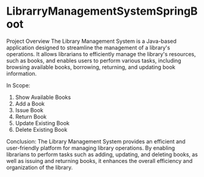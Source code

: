 # LibrarryManagementSystemSpringBoot
Project Overview
  The Library Management System is a Java-based application designed to streamline the management of a library's operations. It allows librarians to efficiently manage the library's resources, such as books, and enables users to perform various tasks, including browsing available books, borrowing, returning, and updating book information.

In Scope:
1. Show Available Books
2. Add a Book
3. Issue Book
4. Return Book
5. Update Existing Book
6. Delete Existing Book

Conclusion:
The Library Management System provides an efficient and user-friendly platform for managing library operations. By enabling librarians to perform tasks such as adding, updating, and deleting books, as well as issuing and returning books, it enhances the overall efficiency and organization of the library.
